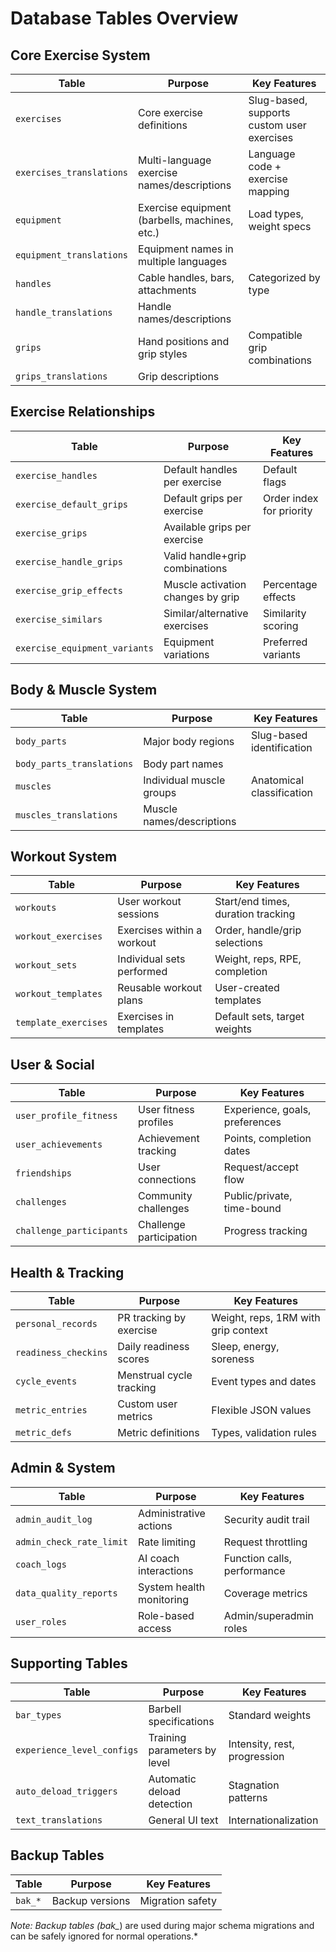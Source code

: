 # Database Tables Overview

## Core Exercise System

| Table | Purpose | Key Features |
|-------|---------|--------------|
| `exercises` | Core exercise definitions | Slug-based, supports custom user exercises |
| `exercises_translations` | Multi-language exercise names/descriptions | Language code + exercise mapping |
| `equipment` | Exercise equipment (barbells, machines, etc.) | Load types, weight specs |
| `equipment_translations` | Equipment names in multiple languages | |
| `handles` | Cable handles, bars, attachments | Categorized by type |
| `handle_translations` | Handle names/descriptions | |
| `grips` | Hand positions and grip styles | Compatible grip combinations |
| `grips_translations` | Grip descriptions | |

## Exercise Relationships

| Table | Purpose | Key Features |
|-------|---------|--------------|
| `exercise_handles` | Default handles per exercise | Default flags |
| `exercise_default_grips` | Default grips per exercise | Order index for priority |
| `exercise_grips` | Available grips per exercise | |
| `exercise_handle_grips` | Valid handle+grip combinations | |
| `exercise_grip_effects` | Muscle activation changes by grip | Percentage effects |
| `exercise_similars` | Similar/alternative exercises | Similarity scoring |
| `exercise_equipment_variants` | Equipment variations | Preferred variants |

## Body & Muscle System

| Table | Purpose | Key Features |
|-------|---------|--------------|
| `body_parts` | Major body regions | Slug-based identification |
| `body_parts_translations` | Body part names | |
| `muscles` | Individual muscle groups | Anatomical classification |
| `muscles_translations` | Muscle names/descriptions | |

## Workout System

| Table | Purpose | Key Features |
|-------|---------|--------------|
| `workouts` | User workout sessions | Start/end times, duration tracking |
| `workout_exercises` | Exercises within a workout | Order, handle/grip selections |
| `workout_sets` | Individual sets performed | Weight, reps, RPE, completion |
| `workout_templates` | Reusable workout plans | User-created templates |
| `template_exercises` | Exercises in templates | Default sets, target weights |

## User & Social

| Table | Purpose | Key Features |
|-------|---------|--------------|
| `user_profile_fitness` | User fitness profiles | Experience, goals, preferences |
| `user_achievements` | Achievement tracking | Points, completion dates |
| `friendships` | User connections | Request/accept flow |
| `challenges` | Community challenges | Public/private, time-bound |
| `challenge_participants` | Challenge participation | Progress tracking |

## Health & Tracking

| Table | Purpose | Key Features |
|-------|---------|--------------|
| `personal_records` | PR tracking by exercise | Weight, reps, 1RM with grip context |
| `readiness_checkins` | Daily readiness scores | Sleep, energy, soreness |
| `cycle_events` | Menstrual cycle tracking | Event types and dates |
| `metric_entries` | Custom user metrics | Flexible JSON values |
| `metric_defs` | Metric definitions | Types, validation rules |

## Admin & System

| Table | Purpose | Key Features |
|-------|---------|--------------|
| `admin_audit_log` | Administrative actions | Security audit trail |
| `admin_check_rate_limit` | Rate limiting | Request throttling |
| `coach_logs` | AI coach interactions | Function calls, performance |
| `data_quality_reports` | System health monitoring | Coverage metrics |
| `user_roles` | Role-based access | Admin/superadmin roles |

## Supporting Tables

| Table | Purpose | Key Features |
|-------|---------|--------------|
| `bar_types` | Barbell specifications | Standard weights |
| `experience_level_configs` | Training parameters by level | Intensity, rest, progression |
| `auto_deload_triggers` | Automatic deload detection | Stagnation patterns |
| `text_translations` | General UI text | Internationalization |

## Backup Tables

| Table | Purpose | Key Features |
|-------|---------|--------------|
| `bak_*` | Backup versions | Migration safety |

*Note: Backup tables (bak_*) are used during major schema migrations and can be safely ignored for normal operations.*